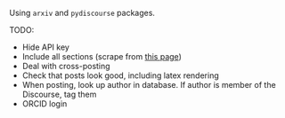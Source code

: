Using `arxiv` and `pydiscourse` packages.

TODO:
- Hide API key
- Include all sections (scrape from [this page](https://arxiv.org/category_taxonomy))
- Deal with cross-posting
- Check that posts look good, including latex rendering
- When posting, look up author in database. If author is member of the Discourse, tag them
- ORCID login